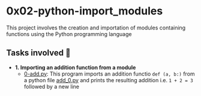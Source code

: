 # 0x02-python-import_modules

This project involves the creation and importation of modules containing functions using the Python programming language

## Tasks involved :page_with_curl:

* **1. Importing an addition function from a module**
    * [0-add.py](./0-add.py): This program imports an addition functio `def (a, b:)` from a python file [add_0.py](./add_0.py) and prints the resulting addition i.e. `1 + 2 = 3` followed by a new line
